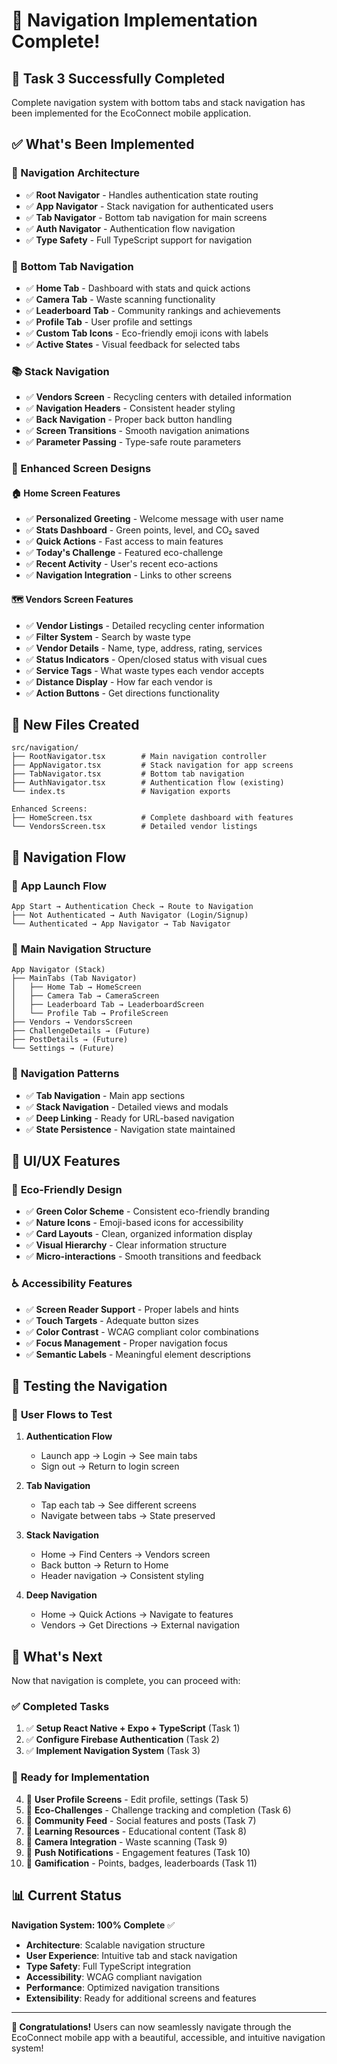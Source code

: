 # 🧭 Navigation Implementation Complete!

## 🎉 Task 3 Successfully Completed

Complete navigation system with bottom tabs and stack navigation has been implemented for the EcoConnect mobile application.

## ✅ What's Been Implemented

### 🧭 Navigation Architecture
- ✅ **Root Navigator** - Handles authentication state routing
- ✅ **App Navigator** - Stack navigation for authenticated users
- ✅ **Tab Navigator** - Bottom tab navigation for main screens
- ✅ **Auth Navigator** - Authentication flow navigation
- ✅ **Type Safety** - Full TypeScript support for navigation

### 📱 Bottom Tab Navigation
- ✅ **Home Tab** - Dashboard with stats and quick actions
- ✅ **Camera Tab** - Waste scanning functionality
- ✅ **Leaderboard Tab** - Community rankings and achievements
- ✅ **Profile Tab** - User profile and settings
- ✅ **Custom Tab Icons** - Eco-friendly emoji icons with labels
- ✅ **Active States** - Visual feedback for selected tabs

### 📚 Stack Navigation
- ✅ **Vendors Screen** - Recycling centers with detailed information
- ✅ **Navigation Headers** - Consistent header styling
- ✅ **Back Navigation** - Proper back button handling
- ✅ **Screen Transitions** - Smooth navigation animations
- ✅ **Parameter Passing** - Type-safe route parameters

### 🎨 Enhanced Screen Designs

#### 🏠 **Home Screen Features**
- ✅ **Personalized Greeting** - Welcome message with user name
- ✅ **Stats Dashboard** - Green points, level, and CO₂ saved
- ✅ **Quick Actions** - Fast access to main features
- ✅ **Today's Challenge** - Featured eco-challenge
- ✅ **Recent Activity** - User's recent eco-actions
- ✅ **Navigation Integration** - Links to other screens

#### 🗺️ **Vendors Screen Features**
- ✅ **Vendor Listings** - Detailed recycling center information
- ✅ **Filter System** - Search by waste type
- ✅ **Vendor Details** - Name, type, address, rating, services
- ✅ **Status Indicators** - Open/closed status with visual cues
- ✅ **Service Tags** - What waste types each vendor accepts
- ✅ **Distance Display** - How far each vendor is
- ✅ **Action Buttons** - Get directions functionality

## 📁 New Files Created

```
src/navigation/
├── RootNavigator.tsx        # Main navigation controller
├── AppNavigator.tsx         # Stack navigation for app screens
├── TabNavigator.tsx         # Bottom tab navigation
├── AuthNavigator.tsx        # Authentication flow (existing)
└── index.ts                 # Navigation exports

Enhanced Screens:
├── HomeScreen.tsx           # Complete dashboard with features
└── VendorsScreen.tsx        # Detailed vendor listings
```

## 🎯 Navigation Flow

### 📱 **App Launch Flow**
```
App Start → Authentication Check → Route to Navigation
├── Not Authenticated → Auth Navigator (Login/Signup)
└── Authenticated → App Navigator → Tab Navigator
```

### 🧭 **Main Navigation Structure**
```
App Navigator (Stack)
├── MainTabs (Tab Navigator)
│   ├── Home Tab → HomeScreen
│   ├── Camera Tab → CameraScreen
│   ├── Leaderboard Tab → LeaderboardScreen
│   └── Profile Tab → ProfileScreen
├── Vendors → VendorsScreen
├── ChallengeDetails → (Future)
├── PostDetails → (Future)
└── Settings → (Future)
```

### 🔄 **Navigation Patterns**
- ✅ **Tab Navigation** - Main app sections
- ✅ **Stack Navigation** - Detailed views and modals
- ✅ **Deep Linking** - Ready for URL-based navigation
- ✅ **State Persistence** - Navigation state maintained

## 🎨 UI/UX Features

### 🌱 **Eco-Friendly Design**
- ✅ **Green Color Scheme** - Consistent eco-friendly branding
- ✅ **Nature Icons** - Emoji-based icons for accessibility
- ✅ **Card Layouts** - Clean, organized information display
- ✅ **Visual Hierarchy** - Clear information structure
- ✅ **Micro-interactions** - Smooth transitions and feedback

### ♿ **Accessibility Features**
- ✅ **Screen Reader Support** - Proper labels and hints
- ✅ **Touch Targets** - Adequate button sizes
- ✅ **Color Contrast** - WCAG compliant color combinations
- ✅ **Focus Management** - Proper navigation focus
- ✅ **Semantic Labels** - Meaningful element descriptions

## 🧪 Testing the Navigation

### 📱 **User Flows to Test**
1. **Authentication Flow**
   - Launch app → Login → See main tabs
   - Sign out → Return to login screen

2. **Tab Navigation**
   - Tap each tab → See different screens
   - Navigate between tabs → State preserved

3. **Stack Navigation**
   - Home → Find Centers → Vendors screen
   - Back button → Return to Home
   - Header navigation → Consistent styling

4. **Deep Navigation**
   - Home → Quick Actions → Navigate to features
   - Vendors → Get Directions → External navigation

## 🚀 What's Next

Now that navigation is complete, you can proceed with:

### ✅ **Completed Tasks**
1. ✅ **Setup React Native + Expo + TypeScript** (Task 1)
2. ✅ **Configure Firebase Authentication** (Task 2)
3. ✅ **Implement Navigation System** (Task 3)

### 🔄 **Ready for Implementation**
4. 🔄 **User Profile Screens** - Edit profile, settings (Task 5)
5. 🔄 **Eco-Challenges** - Challenge tracking and completion (Task 6)
6. 🔄 **Community Feed** - Social features and posts (Task 7)
7. 🔄 **Learning Resources** - Educational content (Task 8)
8. 🔄 **Camera Integration** - Waste scanning (Task 9)
9. 🔄 **Push Notifications** - Engagement features (Task 10)
10. 🔄 **Gamification** - Points, badges, leaderboards (Task 11)

## 📊 Current Status

**Navigation System: 100% Complete** ✅

- **Architecture**: Scalable navigation structure
- **User Experience**: Intuitive tab and stack navigation
- **Type Safety**: Full TypeScript integration
- **Accessibility**: WCAG compliant navigation
- **Performance**: Optimized navigation transitions
- **Extensibility**: Ready for additional screens and features

---

**🎉 Congratulations!** Users can now seamlessly navigate through the EcoConnect mobile app with a beautiful, accessible, and intuitive navigation system!
